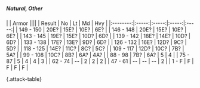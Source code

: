 ##### Natural, Other

|      |   Armor   ||||
|   Result   |   No   |   Lt   |   Md   |   Hvy   |
|:--------:|:-----:|:-----:|:-----:|:-----:|
| 149 - 150 | 20E? | 15E? | 10E? | 6E? |
| 146 - 148 | 20E? | 15E? | 10E? | 6E? |
| 143 - 145 | 19E? | 15E? | 10D? | 6D? |
| 139 - 142 | 18E? | 14E? | 10D? | 6D? |
| 133 - 138 | 17E? | 13E? | 9D? | 6D? |
| 126 - 132 | 16E? | 12D? | 9C? | 5D? |
| 118 - 125 | 14E? | 11C? | 8C? | 5C? |
| 109 - 117 | 12D? | 10C? | 7B? | 5A? |
| 99 - 108 | 10C? | 8B? | 6A? | 4A? |
| 88 - 98 | 7B? | 6A? | 5 | 4 |
| 75 - 87 | 5 | 4 | 4 | 3 |
| 62 - 74 | --  | 2 | 2 | 2 |
| 47 - 61 | --  | --  | --  | 2 |
| 1 - F | F | F | F | F |

{.attack-table}
